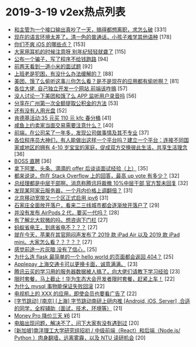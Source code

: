 # 2019-3-19 v2ex热点列表

+ [和主管为一个接口输出真吵了一天，搞得都想离职，求怎么破](https://www.v2ex.com/t/546096#reply331) [331]
+ [现在的语言环境太差了，清一色的普通话，小孩子难学其他语种](https://www.v2ex.com/t/546021#reply178) [178]
+ [你们不爽 iOS 的哪些点？](https://www.v2ex.com/t/546103#reply153) [153]
+ [大家用耳机的时候注意呀 别年纪轻轻就聋了](https://www.v2ex.com/t/546047#reply115) [115]
+ [公布一个骗子，写了程序不给钱跑路](https://www.v2ex.com/t/546062#reply94) [94]
+ [前两天看到一道小米的面试题](https://www.v2ex.com/t/546059#reply92) [92]
+ [上班老是犯困，有没什么办法缓解的？](https://www.v2ex.com/t/546115#reply88) [88]
+ [美团、饿了么偷听这事儿你怎么看？是不是现在的应用都有偷听啊？](https://www.v2ex.com/t/546061#reply81) [81]
+ [各位大佬, 自己独立开发一个网站,前端该咋搞](https://www.v2ex.com/t/546305#reply57) [57]
+ [没人讨论一下美团和饿了么 APP 监听用户录音吗](https://www.v2ex.com/t/546022#reply56) [56]
+ [分享在广州第一次全额提取公积金的方法](https://www.v2ex.com/t/546057#reply53) [53]
+ [还有没有人用光盘](https://www.v2ex.com/t/546138#reply52) [52]
+ [肯德基活动:35 元买 110 元 kfc 春分桶](https://www.v2ex.com/t/546212#reply41) [41]
+ [咸鱼上约卖家当面交易需要注意什么？](https://www.v2ex.com/t/546001#reply40) [40]
+ [前端，在公司呆了一年多，发现公司做事情及其不专业](https://www.v2ex.com/t/546043#reply37) [37]
+ [各位程序员大神们，有人能做出这样一个平台吗？建立一个平台：连接不同国家或地区的拥有 4-10 岁宝宝的家庭，促成双方交换彼此生活，共享生活理念](https://www.v2ex.com/t/546121#reply36) [36]
+ [BOSS 直聘](https://www.v2ex.com/t/546141#reply36) [36]
+ [拿下阿里、头条、滴滴的 offer 后谈谈面试经验（上）](https://www.v2ex.com/t/546203#reply35) [35]
+ [都来说说，你在 Stack Overflow 上的回答，最高 up vote 有多少？](https://www.v2ex.com/t/546086#reply32) [32]
+ [总经理都是中层干部啊，消息称腾讯将裁撤 10%中层干部 官方暂未回复](https://www.v2ex.com/t/546128#reply32) [32]
+ [发现某阿家云服务器，一个月内价格上调翻倍？](https://www.v2ex.com/t/545998#reply31) [31]
+ [北京移动宽带又一个区正式启用 ipv6](https://www.v2ex.com/t/546030#reply31) [31]
+ [石家庄全面放开落户，看来二三线城市都会逐渐放开落户了](https://www.v2ex.com/t/546215#reply29) [29]
+ [并没有发布 AirPods 2 代，要买一代吗？](https://www.v2ex.com/t/546035#reply28) [28]
+ [有了解北大软微的吗，想咨询下门栏](https://www.v2ex.com/t/546229#reply27) [27]
+ [蚂蚁省电王，到底省电不？？？](https://www.v2ex.com/t/546240#reply27) [27]
+ [就在今天，苹果在其官网闷声发布了 2019 款 iPad Air 以及 2019 款 iPad mini。大家怎么看？？？？？](https://www.v2ex.com/t/546265#reply27) [27]
+ [感觉前途一片灰暗,没有了信心..](https://www.v2ex.com/t/546342#reply25) [25]
+ [为什么连 flask 最简单的一个 hello world 的页面都会返回 404？](https://www.v2ex.com/t/546111#reply25) [25]
+ [Applepay 上海交通卡可以更换卡面，诚意满满。](https://www.v2ex.com/t/546154#reply23) [23]
+ [腾讯云买的学习用的服务器数据被人搞了，向大佬们请教下学习经验](https://www.v2ex.com/t/546162#reply23) [23]
+ [限时套餐，马上截止！华为生态大会开发者限时套餐，赶紧上车！](https://www.v2ex.com/t/546114#reply22) [22]
+ [为什么 mysql 事物能保证失败回滚](https://www.v2ex.com/t/546192#reply22) [22]
+ [电视机上的 XXX 的应用，即使会员也要看广告了](https://www.v2ex.com/t/546008#reply22) [22]
+ [[字节跳动] [南京] [上海] 字节跳动南研上研内推 [Android, iOS, Server] ,合适的同学，全程辅助（面试，技术，环境等）](https://www.v2ex.com/t/546118#reply21) [21]
+ [Money Pro 降价三天 ¥6](https://www.v2ex.com/t/546255#reply21) [21]
+ [电脑出现问题，解决不了，问下大家有没有遇到过](https://www.v2ex.com/t/546051#reply20) [20]
+ [[新加坡]南洋理工大学研究组招初 / 中级前端（React）和后端（Node.js/ Python ）肉身翻墙，远离雾霾，以及 NTU 读研机会](https://www.v2ex.com/t/546254#reply20) [20]
